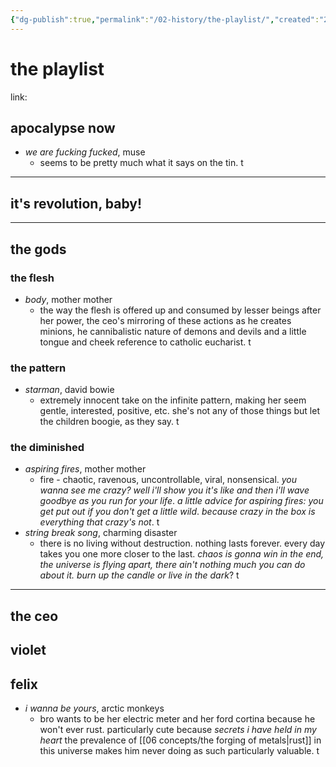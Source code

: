 ```yaml
---
{"dg-publish":true,"permalink":"/02-history/the-playlist/","created":"2024-12-20T15:31:49.449-06:00","updated":"2024-12-20T16:44:39.369-06:00"}
---
```


# the playlist
link: 

## apocalypse now
- *we are fucking fucked*, muse
	- seems to be pretty much what it says on the tin. t

---
## it's revolution, baby!


---
## the gods 
### the flesh
- *body*, mother mother
	- the way the flesh is offered up and consumed by lesser beings after her power, the ceo's mirroring of these actions as he creates minions, he cannibalistic nature of demons and devils and a little tongue and cheek reference to catholic eucharist. t
### the pattern
- *starman*, david bowie
	- extremely innocent take on the infinite pattern, making her seem gentle, interested, positive, etc. she's not any of those things but let the children boogie, as they say. t
### the diminished
- *aspiring fires*, mother mother
	- fire - chaotic, ravenous, uncontrollable, viral, nonsensical. *you wanna see me crazy? well i'll show you it's like and then i'll wave goodbye as you run for your life*. *a little advice for aspiring fires: you get put out if you don't get a little wild*. *because crazy in the box is everything that crazy's not*. t
- *string break song*, charming disaster
	- there is no living without destruction. nothing lasts forever. every day takes you one more closer to the last. *chaos is gonna win in the end, the universe is flying apart, there ain't nothing much you can do about it. burn up the candle or live in the dark*? t

---
## the ceo
## violet

## felix
- *i wanna be yours*, arctic monkeys
	- bro wants to be her electric meter and her ford cortina because he won't ever rust. particularly cute because *secrets i have held in my heart* the prevalence of [[06 concepts/the forging of metals\|rust]] in this universe makes him never doing as such particularly valuable. t